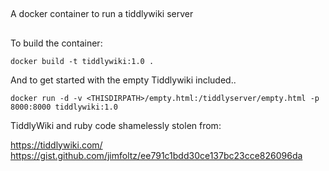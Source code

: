 ##
A docker container to run a tiddlywiki server
##

To build the container:

```
docker build -t tiddlywiki:1.0 .
```

And to get started with the empty Tiddlywiki included..

```
docker run -d -v <THISDIRPATH>/empty.html:/tiddlyserver/empty.html -p 8000:8000 tiddlywiki:1.0
```

TiddlyWiki and ruby code shamelessly stolen from:

https://tiddlywiki.com/
https://gist.github.com/jimfoltz/ee791c1bdd30ce137bc23cce826096da


